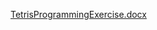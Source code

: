 [TetrisProgrammingExercise.docx](https://github.com/user-attachments/files/15992781/TetrisProgrammingExercise.docx)

